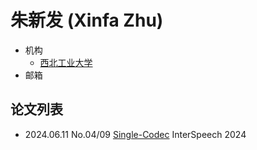 # 朱新发 (Xinfa Zhu)

- 机构
  - [西北工业大学](../Institutions/NPU_西北工业大学.md)
- 邮箱

## 论文列表

- 2024.06.11 No.04/09 [Single-Codec](../Models/Speech_Neural_Codec/2024.06.11_Single-Codec.md) InterSpeech 2024